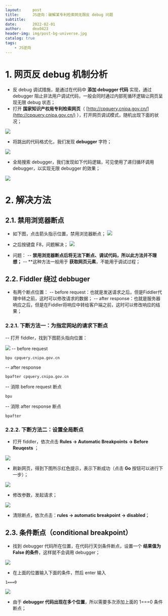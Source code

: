 ```yaml
---
layout:     post
title:      JS逆向：破解某专利检索网无限反 debug 问题
subtitle:   
date:       2022-02-01
author:     dex0423
header-img: img/post-bg-universe.jpg
catalog: true
tags:
    - JS逆向
---
```


# 1. 网页反 debug 机制分析
- 反 debug 调试措施，是通过在代码中 **添加 debugger 代码** 实现，通过 debugger 阻止非法用户调试代码，一般会同时通过内部死循环逻辑让网页呈现无限 debug 状态；
- 打开 **国家知识产权局专利检索网页**（ [http://cpquery.cnipa.gov.cn/](http://cpquery.cnipa.gov.cn/) ），打开网页调试模式，随机出现下面的状况；

![]({{site.baseurl}}/img-post/zscq-1.png)

- 将跳出的代码格式化，我们发现 **debugger** 字符；

![]({{site.baseurl}}/img-post/zscq-2.png)
- 全局搜索 debugger，我们发现如下代码逻辑，可见使用了递归循环调用 debugger，以实现无限 debugger 的效果；

![]({{site.baseurl}}/img-post/zscq-3.png)

# 2. 解决方法

## 2.1. 禁用浏览器断点
- 如下图，点击箭头指示位置，禁用浏览器断点；
  ![]({{site.baseurl}}/img-post/zscq-4.png)
- 之后按键盘 F8，问题解决；
  ![]({{site.baseurl}}/img-post/zscq-5.png)

- 问题：
  -- **禁用浏览器断点后将无法下断点、调试代码，所以此方法并不理想；**
  -- **这种方法一般用于 **获取网页元素**，不能用于调试过程；
## 2.2. Fiddler 绕过 debbuger
- 有两个断点位置：
  -- before request：也就是发送请求之后，但是Fiddler代理中转之前，这时可以修改请求的数据；
  -- after response：也就是服务器响应之后，但是在Fiddler将响应中转给客户端之前，这时可以修改响应的结果；
### 2.2.1. 下断方法一：为指定网站的请求下断点

-- 打开 fiddler，找到下图箭头指向位置：

![]({{site.baseurl}}/img-post/zscq-6.png)
-- before request
```
bpu cpquery.cnipa.gov.cn
```
-- after response
```
bpafter cpquery.cnipa.gov.cn
```
-- 消除 before request 断点
```
bpu
```
-- 消除 after response 断点
```
bpafter 
```
### 2.2.2. 下断方法二：设置全局断点
- 打开 fiddler，依次点击 **Rules -> Automatic Breakpoints -> Before Reuqests** ；

![]({{site.baseurl}}/img-post/zscq-7.png)

- 刷新网页，得到下图所示红色提示，表示下断成功（点击 **Go** 按钮可以进行下一步）；

![]({{site.baseurl}}/img-post/zscq-8.png)

- 修改参数，发起请求；

![]({{site.baseurl}}/img-post/zscq-9.png)

- 清除断点，依次点击：**rules -> automatic breakpoint  -> disabled**；

## 2.3. 条件断点（conditional breakpoint）
- 找到 debugger 代码所在位置，在代码行天剑条件断点，设置一个 **结果值为 False 的条件**，这样就不会调用 debugger；

![]({{site.baseurl}}/img-post/zscq-10.png)
- 在上面的位置输入下面的条件，然后 enter 输入
```
1===0
```
![]({{site.baseurl}}/img-post/zscq-11.png)
- 由于 **debugger 代码出现在多个位置**，所以需要多次添加上面的 1===0 条件断点；



